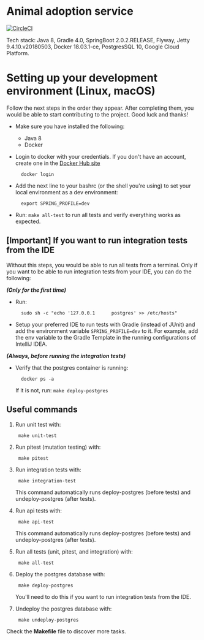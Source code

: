 # Animal adoption service


[![CircleCI](https://circleci.com/gh/rescued-animals-platform/adoption-service/tree/master.svg?style=svg)](https://circleci.com/gh/rescued-animals-platform/adoption-service/tree/master)


Tech stack: Java 8, Gradle 4.0, SpringBoot 2.0.2.RELEASE, Flyway, Jetty 9.4.10.v20180503, Docker 18.03.1-ce, PostgresSQL 10, Google Cloud Platform.

# Setting up your development environment (Linux, macOS)

Follow the next steps in the order they appear. After completing them, you would be able to start contributing to the project. Good luck and thanks!

- Make sure you have installed the following:
    - Java 8
    - Docker
    
- Login to docker with your credentials. If you don't have an account, create one in the [Docker Hub site](https://hub.docker.com/)

        docker login

- Add the next line to your bashrc (or the shell you're using) to set your local environment as a dev environment:

        export SPRING_PROFILE=dev
 
- Run: `make all-test` to run all tests and verify everything works as expected.

## [Important] If you want to run integration tests from the IDE

Without this steps, you would be able to run all tests from a terminal. Only if you want to be able to run integration tests from your IDE, you can do the following:

_**(Only for the first time)**_
  
- Run:
        
        sudo sh -c "echo '127.0.0.1      postgres' >> /etc/hosts"
        
- Setup your preferred IDE to run tests with Gradle (instead of JUnit) and add the environment variable `SPRING_PROFILE=dev` to it. For example, add the env variable to the Gradle Template in the running configurations of IntelliJ IDEA.

_**(Always, before running the integration tests)**_

- Verify that the postgres container is running:

        docker ps -a    
  
  If it is not, run: `make deploy-postgres`
        
## Useful commands

1. Run unit test with:
        
        make unit-test

2. Run pitest (mutation testing) with:
    
        make pitest

3. Run integration tests with:

        make integration-test
   
   This command automatically runs deploy-postgres (before tests) and undeploy-postgres (after tests).

4. Run api tests with:

        make api-test
   
   This command automatically runs deploy-postgres (before tests) and undeploy-postgres (after tests).

5. Run all tests (unit, pitest, and integration) with:

        make all-test

6. Deploy the postgres database with:

        make deploy-postgres
   
   You'll need to do this if you want to run integration tests from the IDE.

7. Undeploy the postgres database with:

        make undeploy-postgres
        

Check the **Makefile** file to discover more tasks.
